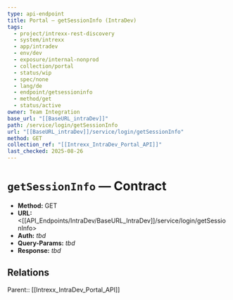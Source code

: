 ```yaml
---
type: api-endpoint
title: Portal — getSessionInfo (IntraDev)
tags:
  - project/intrexx-rest-discovery
  - system/intrexx
  - app/intradev
  - env/dev
  - exposure/internal-nonprod
  - collection/portal
  - status/wip
  - spec/none
  - lang/de
  - endpoint/getsessioninfo
  - method/get
  - status/active
owner: Team Integration
base_url: "[[BaseURL_intraDev]]"
path: /service/login/getSessionInfo
url: "[[BaseURL_intraDev]]/service/login/getSessionInfo"
method: GET
collection_ref: "[[Intrexx_IntraDev_Portal_API]]"
last_checked: 2025-08-26
---
```


# `getSessionInfo` — Contract
- **Method:** GET  
- **URL:** <[[API_Endpoints/IntraDev/BaseURL_IntraDev]]/service/login/getSessionInfo>  
- **Auth:** _tbd_  
- **Query-Params:** _tbd_  
- **Response:** _tbd_

## Relations
Parent:: [[Intrexx_IntraDev_Portal_API]]
